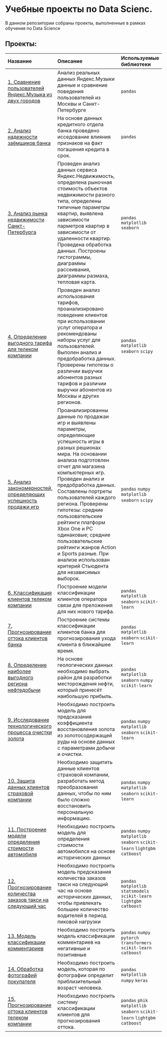 # Учебные проекты по Data Scienc.

В данном репозитории собраны проекты, выполненные в рамках обучения по Data Science

## Проекты:
|Название|Описание|Используемые библиотеки|
|:-------|:-------|:----------------------|
|[1. Сравнение пользователей Яндекс.Музыка из двух городов](https://github.com/Hazil1/yandex.practicum_data_science/tree/main/1.%20Сравнение%20пользователей%20%22Яндекс.Музыка%22%20из%20двух%20городов)|Анализ реальных данных Яндекс.Музыки данные и сравнение поведения пользователей из Москвы и Санкт-Петербурге|`pandas`|
|[2. Анализ надежности заёмщиков банка](https://github.com/Hazil1/yandex.practicum_data_science/tree/main/2.%20Анализ%20надежности%20заёмщиков)|На основе данных кредитного отдела банка проведено исседование влияния признаков на факт погашения кредита в срок.|`pandas`|
|[3. Анализ рынка недвижимости Санкт-Петербурга](https://github.com/Hazil1/yandex.practicum_data_science/tree/main/3.%20Анализ%20рынка%20недвижимости%20Санкт-Петербурга)|Проведен анализ данных сервиса Яндекс.Недвижимость, определена рыночная стоимость объектов недвижимости разного типа, определены типичные параметры квартир, выявлена зависимости парметров квартир в зависимости от удаленности квартир. Проведена обработка данных. Построены гистограммы, диаграммы рассеивания, диаграммы размаха, тепловая карта.|`pandas` `matplotlib` `seaborn`|
|[4. Определение выгодного тарифа для телеком компании](https://github.com/Hazil1/yandex.practicum_data_science/tree/main/4.%20Определение%20выгодного%20тарифа%20для%20телеком%20компании)|Проведен анализ использования тарифов, проанализировано поведение клиентов при использовании услуг оператора и рекомендованы наборы услуг для пользователей. Выполен анализ и предобработка данных. Проверены гипотезы о различии выручки абонентов разных тарифов и различии выручки абонентов из Москвы и других регионов.|`pandas` `matplotlib` `seaborn` `scipy`|
|[5. Анализ закономерностей, определяющих успешность продажи игр](https://github.com/Hazil1/yandex.practicum_data_science/tree/main/5.%20Анализ%20закономерностей%20продажи%20игр)|Проанализированны данные по продажаи игр и выявлены параметры, определяющие успешность игры в разных решионах мира. На основании анализа подготовлен отчет для магазина компьютерных игр. Проведен анализ и предобработка данных. Составлены портреты пользователей каждого региона. Проверены гипотезы: средние пользовательские рейтинги платформ Xbox One и PC одинаковые; средние пользовательские рейтинги жанров Action и Sports разные. При анализе использован критерий Стьюдента для независимых выборок.|`pandas` `numpy` `matplotlib` `seaborn` `scipy`|
|[6. Классификация клиентов телеком компании](https://github.com/Hazil1/yandex.practicum_data_science/tree/main/6.%20Классификация%20клиентов%20телеком%20компании)|Построение модели классификации клиентов оператора связи для преложения для них нового тарифа.|`pandas` `matplotlib` `seaborn` `scikit-learn`|
|[7. Прогнозирование оттока клиентов банка](https://github.com/Hazil1/yandex.practicum_data_science/tree/main/7.%20Прогнозирование%20оттока%20клиентов%20банка)|Построение системы классификации клиентов банка для прогнозирования ухода клиента в ближайшее время.|`pandas` `matplotlib` `seaborn` `scikit-learn`|
|[8. Определение наиболее выгодного региона нефтедобычи](https://github.com/Hazil1/yandex.practicum_data_science/tree/main/8.%20Определение%20региона%20нефтедобычи)|На основе геологических данных необходимо выбрать район для разработки месторождения нефти, который принесёт наибольшую прибыль.|`pandas` `matplotlib` `seaborn` `numpy` `scikit-learn`|
|[9. Исследование технологического процесса очистки золота](https://github.com/Hazil1/yandex.practicum_data_science/tree/main/9.%20Исследование%20технологического%20процесса%20очистки%20золота)|Необходимо построить модель для предсказания коэффициента восстановления золота из золотосодержащей руды на основе данных с параметрами добычи и очистки.|`pandas` `numpy` `matplotlib` `seaborn` `scikit-learn`|
|[10. Защита данных клиентов страховой компании](https://github.com/Hazil1/yandex.practicum_data_science/tree/main/10.%20Защита%20данных%20клиентов%20страховой%20компании)|Необходимо защитить данные клиентов страховой компании, разработать метод преобразования данных, чтобы по ним было сложно восстановить персональную информацию.|`pandas` `numpy` `matplotlib` `seaborn` `scikit-learn`|
|[11. Построение модели определения стоимости автомобиля](https://github.com/Hazil1/yandex.practicum_data_science/tree/main/11.%20Построение%20модели%20определения%20стоимости%20автомобиля)|Необходимо построить модель для определения стоимости автомобился на основе исторических данных|`pandas` `numpy` `matplotlib` `seaborn` `scikit-learn` `lightgbm` `catboost`|
|[12. Прогнозирование количества заказов такси на следующий час](https://github.com/Hazil1/yandex.practicum_data_science/tree/main/12.%20Прогнозирование%20количества%20заказов%20такси%20на%20следующий%20час)|Необходимо построить модель предсказания количества заказов такси на следующий час на основе исторических данных, чтобы привлекать большее количество водителей в период пиковой нагрузки|`pandas` `matplotlib` `statsmodels` `scikit-learn` `lightgbm` `catboost`|
|[13. Модель классификации комментариев](https://github.com/Hazil1/yandex.practicum_data_science/tree/main/13.%20Классификация%20комментариев)|Необходимо построить модель классификации комментариев на негативные и позитивные|`pandas` `numpy` `pytorch` `transformers` `scikit-learn` `catboost`|
|[14. Обработка фотографий покупателя](https://github.com/Hazil1/yandex.practicum_data_science/tree/main/14.%20Обработка%20фотографий%20покупателя)|Необходимо построить модель, которая по фотографии определит приблизительный возраст человека.|`pandas` `matplotlib` `numpy` `keras`|
|[15. Прогнозирование оттока клиентов телеком компании](https://github.com/Hazil1/yandex.practicum_data_science/tree/main/15.%20Прогнозирование%20оттока%20клиентов%20телеком%20компании)|Необходимо построить систему классификации клиентов для прогнозирования оттока.|`pandas` `phik` `matplotlib` `seaborn` `scikit-learn` `lightgbm` `catboost`|
